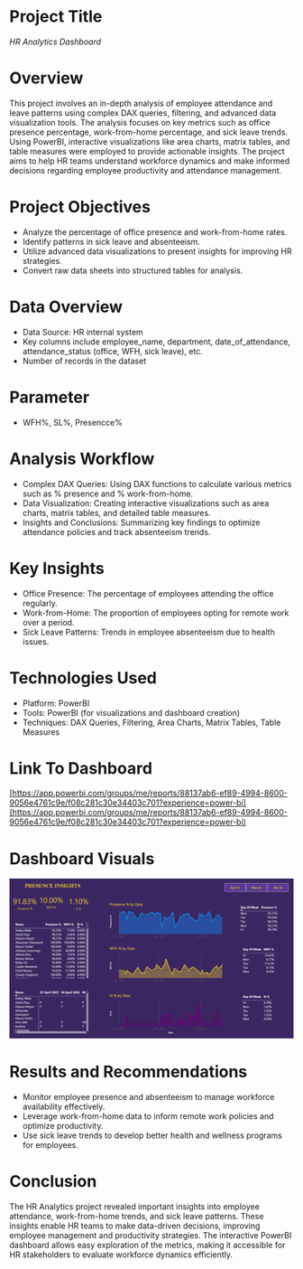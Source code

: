 # Project Title

*HR Analytics Dashboard*

# Overview

This project involves an in-depth analysis of employee attendance and leave patterns using complex DAX queries, filtering, and advanced data visualization tools. The analysis focuses on key metrics such as office presence percentage, work-from-home percentage, and sick leave trends. Using PowerBI, interactive visualizations like area charts, matrix tables, and table measures were employed to provide actionable insights. The project aims to help HR teams understand workforce dynamics and make informed decisions regarding employee productivity and attendance management.

# Project Objectives

- Analyze the percentage of office presence and work-from-home rates.
- Identify patterns in sick leave and absenteeism.
- Utilize advanced data visualizations to present insights for improving HR strategies.
- Convert raw data sheets into structured tables for analysis.
  
# Data Overview

- Data Source: HR internal system
- Key columns include employee_name, department, date_of_attendance, attendance_status (office, WFH, sick leave), etc.
- Number of records in the dataset
  
# Parameter
- WFH%, SL%, Presencce%
  
# Analysis Workflow

- Complex DAX Queries: Using DAX functions to calculate various metrics such as % presence and % work-from-home.
- Data Visualization: Creating interactive visualizations such as area charts, matrix tables, and detailed table measures.
- Insights and Conclusions: Summarizing key findings to optimize attendance policies and track absenteeism trends.

# Key Insights

- Office Presence: The percentage of employees attending the office regularly.
- Work-from-Home: The proportion of employees opting for remote work over a period.
- Sick Leave Patterns: Trends in employee absenteeism due to health issues.
  
# Technologies Used

- Platform: PowerBI
- Tools: PowerBI (for visualizations and dashboard creation)
- Techniques: DAX Queries, Filtering, Area Charts, Matrix Tables, Table Measures
  
# Link To Dashboard
[https://app.powerbi.com/groups/me/reports/88137ab6-ef89-4994-8600-9056e4761c9e/f08c281c30e34403c701?experience=power-bi](https://app.powerbi.com/groups/me/reports/88137ab6-ef89-4994-8600-9056e4761c9e/f08c281c30e34403c701?experience=power-bi)

# Dashboard Visuals
![HR Analysis](hr_visual.png)

# Results and Recommendations
- Monitor employee presence and absenteeism to manage workforce availability effectively.
- Leverage work-from-home data to inform remote work policies and optimize productivity.
- Use sick leave trends to develop better health and wellness programs for employees.

# Conclusion

The HR Analytics project revealed important insights into employee attendance, work-from-home trends, and sick leave patterns. These insights enable HR teams to make data-driven decisions, improving employee management and productivity strategies. The interactive PowerBI dashboard allows easy exploration of the metrics, making it accessible for HR stakeholders to evaluate workforce dynamics efficiently.

